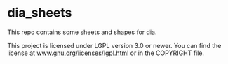 dia_sheets
==========

This repo contains some sheets and shapes for dia.

This project is licensed under LGPL version 3.0 or newer. You can find the license at www.gnu.org/licenses/lgpl.html or in the COPYRIGHT file.
